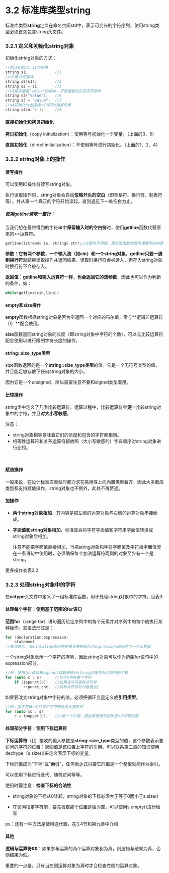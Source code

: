 # 3.2 标准库类型string

标准库类型**string**定义在命名空间std中，表示可变长的字符序列，使用string类型必须首先包含string头文件。



### 3.2.1 定义和初始化string对象

初始化string对象的方式：

```cpp
//默认初始化，s1为空串
string s1;			  //1
//s2是s1的副本
string s2(s1);		  //2
string s2 = s1;		  //3
//s3是字面值"value"的副本，字面值最后的空字符除外
string s3("value");	  //4
string s3 = "value";  //5
//s4初始化为由连续n个字符c组成的串
string s4(n,'c');	  //6
```

#### 直接初始化和拷贝初始化

**拷贝初始化**（copy initialization）：使用等号初始化一个变量。（上面的3、5）

**直接初始化**（direct initialization）：不使用等号进行初始化。（上面的1、2、4）





### 3.2.2 string对象上的操作

#### 读写操作

可以使用IO操作符读写string对象。

执行读取操作时，string对象会自动**忽略开头的空白**（即空格符、换行符、制表符等），并从第一个真正的字符开始读起，直到遇见下一处空白为止。

##### 使用getline读取一整行：

当我们想在最终得到的字符串中**保留输入时的空白符**时，使用**getline**函数代替原来的>>运算符。

```cpp
getline(istream& is, string& str);//&暂时不用管，是后面函数参数传递要学的内容
```

**参数：**它有两个参数，一个输入流（如cin）和一个string对象，getline只要一遇到**换行符**就结束读取操作并返回结果，读取时换行符会被读入，但存入string对象时换行符不会被存入。

**返回值：**getline和输入运算符一样，也会**返回它的流参数**，因此也可以作为判断的条件，如：

```cpp
while(getline(cin,line))
```



#### empty和size操作

**empty**函数根据string对象是否为空返回一个对应的布尔值，常与**逻辑非运算符（!）**配合使用。

**size**函数返回string对象的长度（即string对象中字符的个数），可以与比较运算符配合使用以进行限制字符长度的操作。



#### string::size_type类型

size函数返回的是一个**string::size_type类型**的值。它是一个无符号类型的值，并且能足够存放下任何string对象的大小。

因为它是一个unsigned，所以需要注意不要和signed类型混用。



#### 比较操作

string类中定义了几类比较运算符。运算过程中，比较运算符会**逐一**比较string对象中的字符，并且**对大小写敏感**。

注意：

- string对象相等意味着它们的长度和包含的字符都相同。
- 相等性运算符和关系运算符都依照（大小写敏感的）字典顺序对string对象进行比较。

​			

#### 赋值操作

一般来说，在设计标准库类型时都力求在易用性上向内置类型看齐，因此大多数库类型都支持赋值操作，string对象也不例外，此处不再赘述。



#### 加操作

- **两个string对象相加**，其内容是把左侧的运算对象与右侧的运算对象串接而成。

- **字面值和string对象相加**，标准库会将字符字面值和字符串字面值转换成string对象后相加。

  注意不能把字面值直接相加，当把string对象和字符字面值及字符串字面值混在一条语句中使用时，必须确保每个加法运算符两侧的对象至少有一个是string。



更多操作查表3.2





### 3.2.3 处理string对象中的字符

在**cctype**头文件中定义了一组标准库函数，用于处理string对象中的字符。见表3.



#### 处理每个字符：使用基于范围的for语句

**范围for**（range  for）语句遍历给定序列中的每个元素并对序列中的每个值执行某种操作。其语法形式是：

```cpp
for (declaration:expression)
    statement
//每次迭代，declaration部分的变量会被初始化为expression部分的下一个元素值
```

一个string对象表示一个字符的序列，因此string对象可以作为范围for语句中的expression部分。

```cpp
//例：使用for语句和ispunct函数来统计string对象中标点符号的个数
for (auto c : s)	  //对于s中的每个字符
    if (ispunct(c))	  //如果该字符是标点符号
        ++punct_cnt;  //将标点符号的计数值加1
```

如果要改变string对象中字符的值，必须把循环变量定义成**引用类型**。

```cpp
//例：将字符串s中的每个字符转换成大写形式
for (auto &c : s)
    c = toupper(c);	  //c是一个引用，因此赋值语句将改变s中字符的值
```



#### 处理部分字符：使用下标运算符

**下标运算符**（[]）接收的输入参数是**string::size_type**类型的值，这个参数表示要访问的字符的位置；返回值是该位置上字符的引用。可以联系第二章的知识使用decltype（s.size())来定义表示下标的变量。

下标的值成为“下标”或“**索引**”，任何表达式只要它的值是一个整型就能作为索引。

可以使用下标进行迭代、随机访问等等。

使用时需注意：**检查下标的合法性**

- string对象的下标从0计起，string对象的下标必须大于等于0而小于s.size()

- 在访问指定字符前，要先检查那个位置是否为空，可以使用s.empty()进行检查

  

ps：还有一种方法是使用迭代器，在3.4节和第九章中介绍



#### 其他

**逻辑与运算符&&**：如果参与运算的两个运算对象都为真，则逻辑与结果为真，否则结果为假。

重要的一点是，只有当左侧运算对象为真时才会检查右侧的运算对象。